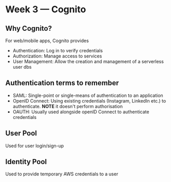 # Week 3 — Cognito

## Why Cognito?
For web/mobile apps, Cognito provides
- Authentication: Log in to verify credentials
- Authorization: Manage access to services
- User Management: Allow the creation and management of a serverless user dbs

## Authentication terms to remember
- SAML: Single-point or single-means of authentication to an application
- OpenID Connect: Using existing credentials (Instagram, LinkedIn etc.) to authenticate. **NOTE** it doesn't perform authorisation
- OAUTH: Usually used alongside openID Connect to authenticate credentials

## User Pool
Used for user login/sign-up

## Identity Pool
Used to provide temporary AWS credentials to a user
